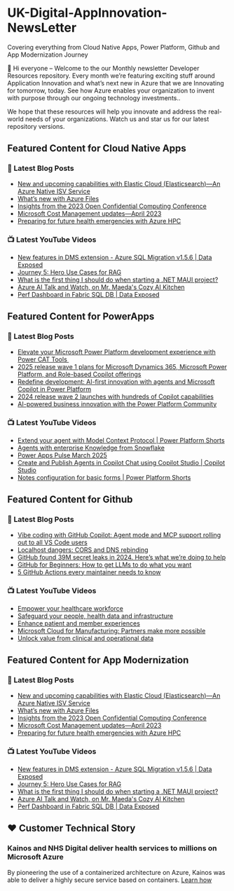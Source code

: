# UK-Digital-AppInnovation-NewsLetter

Covering everything from Cloud Native Apps, Power Platform, Github and App Modernization Journey

👋 Hi everyone – Welcome to the our Monthly newsletter Developer Resources repository. Every month we’re featuring exciting stuff around Application Innovation and what’s next new in Azure that we are Innovating for tomorrow, today. See how Azure enables your organization to invent with purpose through our ongoing technology investments..


We hope that these resources will help you innovate and address the real-world needs of your organizations. Watch us and star us for our latest repository versions.

## Featured Content for Cloud Native Apps


### 📝 Latest Blog Posts

    
<!-- BLOGCNA:START -->
- [New and upcoming capabilities with Elastic Cloud (Elasticsearch)—An Azure Native ISV Service](https://azure.microsoft.com/blog/new-and-upcoming-capabilities-with-elastic-cloud-elasticsearch-an-azure-native-isv-service/)
- [What’s new with Azure Files](https://azure.microsoft.com/blog/what-s-new-with-azure-files/)
- [Insights from the 2023 Open Confidential Computing Conference](https://azure.microsoft.com/blog/insights-from-the-2023-open-confidential-computing-conference/)
- [Microsoft Cost Management updates—April 2023](https://azure.microsoft.com/blog/microsoft-cost-management-updates-april-2023/)
- [Preparing for future health emergencies with Azure HPC ](https://azure.microsoft.com/blog/preparing-for-future-health-emergencies-with-azure-hpc/)
<!-- BLOGCNA:END -->

### 📺 Latest YouTube Videos

 
<!-- YOUTUBECNA:START -->
- [New features in DMS extension - Azure SQL Migration v1.5.6  | Data Exposed](https://www.youtube.com/watch?v=vcARriCDj80)
- [Journey 5: Hero Use Cases for RAG](https://www.youtube.com/watch?v=-yyONUB5b88)
- [What is the first thing I should do when starting a .NET MAUI project?](https://www.youtube.com/watch?v=KRvnDobyagE)
- [Azure AI Talk and Watch, on Mr. Maeda&#39;s Cozy AI Kitchen](https://www.youtube.com/watch?v=HMY4cy30k6I)
- [Perf Dashboard in Fabric SQL DB | Data Exposed](https://www.youtube.com/watch?v=F0WDEp8UHmI)
<!-- YOUTUBECNA:END -->

##  Featured Content for PowerApps
### 📝 Latest Blog Posts
<!-- BLOGPOWER:START -->
- [Elevate your Microsoft Power Platform development experience with Power CAT Tools ](https://www.microsoft.com/en-us/power-platform/blog/2025/03/04/elevate-your-microsoft-power-platform-development-experience-with-power-cat-tools/)
- [2025 release wave 1 plans for Microsoft Dynamics 365, Microsoft Power Platform, and Role-based Copilot offerings](https://www.microsoft.com/en-us/dynamics-365/blog/business-leader/2025/01/23/2025-release-wave-1-plans-for-microsoft-dynamics-365-microsoft-power-platform-and-role-based-copilot-offerings/)
- [Redefine development: AI-first innovation with agents and Microsoft Copilot in Power Platform](https://www.microsoft.com/en-us/power-platform/blog/2024/11/19/redefine-development-ai-first-innovation-with-agents-and-microsoft-copilot-in-power-platform/)
- [2024 release wave 2 launches with hundreds of Copilot capabilities](https://www.microsoft.com/en-us/dynamics-365/blog/business-leader/2024/10/29/2024-release-wave-2-launches-with-hundreds-of-copilot-capabilities/)
- [AI-powered business innovation with the Power Platform Community](https://www.microsoft.com/en-us/power-platform/blog/2024/09/18/ai-powered-business-innovation-with-the-power-platform-community/)
<!-- BLOGPOWER:END -->
 ### 📺 Latest YouTube Videos
    
<!-- YOUTUBEPOWER:START -->
- [Extend your agent with Model Context Protocol | Power Platform Shorts](https://www.youtube.com/watch?v=MaMUWK-wMQk)
- [Agents with enterprise Knowledge from Snowflake](https://www.youtube.com/watch?v=2dqXUtPTGL0)
- [Power Apps Pulse March 2025](https://www.youtube.com/watch?v=TRmtgIRwInY)
- [Create and Publish Agents in Copilot Chat using Copilot Studio | Copilot Studio](https://www.youtube.com/watch?v=Fyzme9ulh9g)
- [Notes configuration for basic forms | Power Platform Shorts](https://www.youtube.com/watch?v=p0iywxkvNwo)
<!-- YOUTUBEPOWER:END -->

##  Featured Content for Github
### 📝 Latest Blog Posts
<!-- BLOGGITHUB:START -->
- [Vibe coding with GitHub Copilot: Agent mode and MCP support rolling out to all VS Code users](https://github.blog/news-insights/product-news/github-copilot-agent-mode-activated/)
- [Localhost dangers: CORS and DNS rebinding](https://github.blog/security/application-security/localhost-dangers-cors-and-dns-rebinding/)
- [GitHub found 39M secret leaks in 2024. Here&#8217;s what we&#8217;re doing to help](https://github.blog/security/application-security/next-evolution-github-advanced-security/)
- [GitHub for Beginners: How to get LLMs to do what you want](https://github.blog/ai-and-ml/github-copilot/github-for-beginners-how-to-get-llms-to-do-what-you-want/)
- [5 GitHub Actions every maintainer needs to know](https://github.blog/open-source/maintainers/5-github-actions-every-maintainer-needs-to-know/)
<!-- BLOGGITHUB:END -->
### 📺 Latest YouTube Videos
<!-- YOUTUBEGITHUB:START -->
- [Empower your healthcare workforce](https://www.youtube.com/watch?v=WLwRRsCrBXs)
- [Safeguard your people, health data and infrastructure](https://www.youtube.com/watch?v=NmTv5iWY8mE)
- [Enhance patient and member experiences](https://www.youtube.com/watch?v=ZJm0UcSEwxU)
- [Microsoft Cloud for Manufacturing: Partners make more possible](https://www.youtube.com/watch?v=NY6M3EZdXBc)
- [Unlock value from clinical and operational data](https://www.youtube.com/watch?v=G9nyHbPdr2U)
<!-- YOUTUBEGITHUB:END -->
##  Featured Content for App Modernization
### 📝 Latest Blog Posts
<!-- BLOGAPPMOD:START -->
- [New and upcoming capabilities with Elastic Cloud (Elasticsearch)—An Azure Native ISV Service](https://azure.microsoft.com/blog/new-and-upcoming-capabilities-with-elastic-cloud-elasticsearch-an-azure-native-isv-service/)
- [What’s new with Azure Files](https://azure.microsoft.com/blog/what-s-new-with-azure-files/)
- [Insights from the 2023 Open Confidential Computing Conference](https://azure.microsoft.com/blog/insights-from-the-2023-open-confidential-computing-conference/)
- [Microsoft Cost Management updates—April 2023](https://azure.microsoft.com/blog/microsoft-cost-management-updates-april-2023/)
- [Preparing for future health emergencies with Azure HPC ](https://azure.microsoft.com/blog/preparing-for-future-health-emergencies-with-azure-hpc/)
<!-- BLOGAPPMOD:END -->
### 📺 Latest YouTube Videos
<!-- YOUTUBEAPPMOD:START -->
- [New features in DMS extension - Azure SQL Migration v1.5.6  | Data Exposed](https://www.youtube.com/watch?v=vcARriCDj80)
- [Journey 5: Hero Use Cases for RAG](https://www.youtube.com/watch?v=-yyONUB5b88)
- [What is the first thing I should do when starting a .NET MAUI project?](https://www.youtube.com/watch?v=KRvnDobyagE)
- [Azure AI Talk and Watch, on Mr. Maeda&#39;s Cozy AI Kitchen](https://www.youtube.com/watch?v=HMY4cy30k6I)
- [Perf Dashboard in Fabric SQL DB | Data Exposed](https://www.youtube.com/watch?v=F0WDEp8UHmI)
<!-- YOUTUBEAPPMOD:END -->


## ♥️ Customer Technical Story 

### Kainos and NHS Digital deliver health services to millions on Microsoft Azure

By pioneering the use of a containerized architecture on Azure, Kainos was able to deliver a highly secure service based on containers. [Learn how](https://customers.microsoft.com/en-us/story/1368348549535774520-kainos-and-nhs-digital-deliver-health-services-to-millions-on-microsoft-azure)

